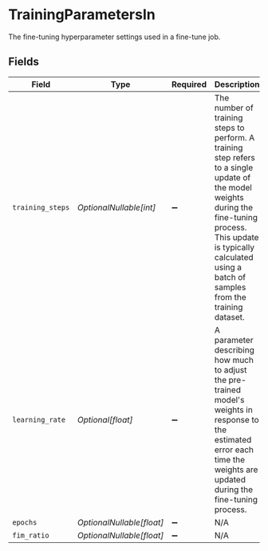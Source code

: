 # TrainingParametersIn

The fine-tuning hyperparameter settings used in a fine-tune job.


## Fields

| Field                                                                                                                                                                                                                           | Type                                                                                                                                                                                                                            | Required                                                                                                                                                                                                                        | Description                                                                                                                                                                                                                     |
| ------------------------------------------------------------------------------------------------------------------------------------------------------------------------------------------------------------------------------- | ------------------------------------------------------------------------------------------------------------------------------------------------------------------------------------------------------------------------------- | ------------------------------------------------------------------------------------------------------------------------------------------------------------------------------------------------------------------------------- | ------------------------------------------------------------------------------------------------------------------------------------------------------------------------------------------------------------------------------- |
| `training_steps`                                                                                                                                                                                                                | *OptionalNullable[int]*                                                                                                                                                                                                         | :heavy_minus_sign:                                                                                                                                                                                                              | The number of training steps to perform. A training step refers to a single update of the model weights during the fine-tuning process. This update is typically calculated using a batch of samples from the training dataset. |
| `learning_rate`                                                                                                                                                                                                                 | *Optional[float]*                                                                                                                                                                                                               | :heavy_minus_sign:                                                                                                                                                                                                              | A parameter describing how much to adjust the pre-trained model's weights in response to the estimated error each time the weights are updated during the fine-tuning process.                                                  |
| `epochs`                                                                                                                                                                                                                        | *OptionalNullable[float]*                                                                                                                                                                                                       | :heavy_minus_sign:                                                                                                                                                                                                              | N/A                                                                                                                                                                                                                             |
| `fim_ratio`                                                                                                                                                                                                                     | *OptionalNullable[float]*                                                                                                                                                                                                       | :heavy_minus_sign:                                                                                                                                                                                                              | N/A                                                                                                                                                                                                                             |